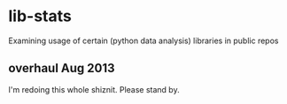 lib-stats
=========

Examining usage of certain (python data analysis) libraries in public repos


## overhaul Aug 2013
I'm redoing this whole shiznit. Please stand by.

